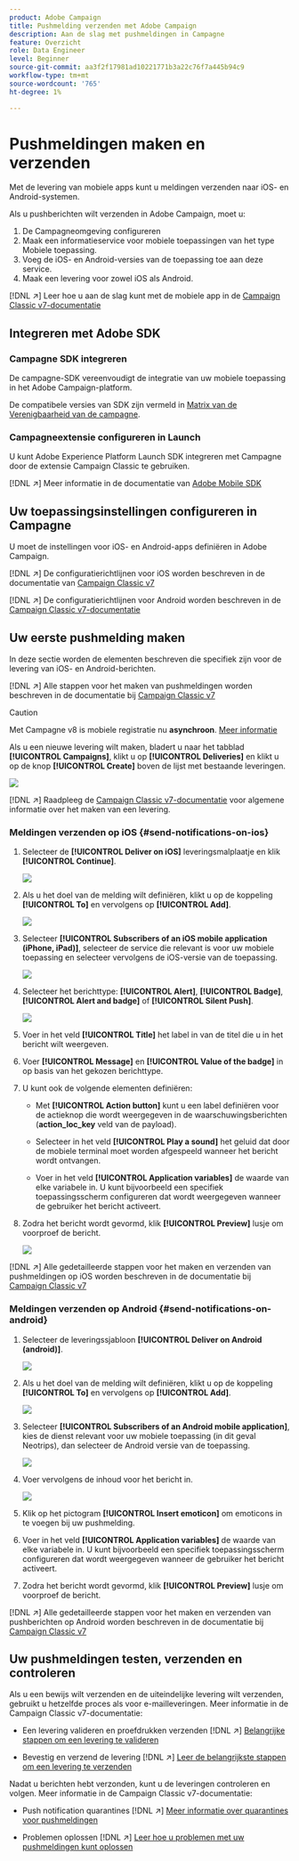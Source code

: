 ```yaml
---
product: Adobe Campaign
title: Pushmelding verzenden met Adobe Campaign
description: Aan de slag met pushmeldingen in Campagne
feature: Overzicht
role: Data Engineer
level: Beginner
source-git-commit: aa3f2f17981ad10221771b3a22c76f7a445b94c9
workflow-type: tm+mt
source-wordcount: '765'
ht-degree: 1%

---
```


# Pushmeldingen maken en verzenden

Met de levering van mobiele apps kunt u meldingen verzenden naar iOS- en Android-systemen.

Als u pushberichten wilt verzenden in Adobe Campaign, moet u:

1. De Campagneomgeving configureren
1. Maak een informatieservice voor mobiele toepassingen van het type Mobiele toepassing.
1. Voeg de iOS- en Android-versies van de toepassing toe aan deze service.
1. Maak een levering voor zowel iOS als Android.

[!DNL :arrow_upper_right:] Leer hoe u aan de slag kunt met de mobiele app in de  [Campaign Classic v7-documentatie](https://experienceleague.adobe.com/docs/campaign-classic/using/sending-messages/sending-push-notifications/about-mobile-app-channel.html)

## Integreren met Adobe SDK

### Campagne SDK integreren

De campagne-SDK vereenvoudigt de integratie van uw mobiele toepassing in het Adobe Campaign-platform.

De compatibele versies van SDK zijn vermeld in [Matrix van de Verenigbaarheid van de campagne](../start/compatibility-matrix.md#MobileSDK).

<!--
[!DNL :arrow_upper_right:] Learn how to integrate Campaign Android and iOS SDKs with your app in [this section](../config/push-config.md)
-->


### Campagneextensie configureren in Launch

U kunt Adobe Experience Platform Launch SDK integreren met Campagne door de extensie Campaign Classic te gebruiken.

[!DNL :arrow_upper_right:] Meer informatie in de documentatie van  [Adobe Mobile SDK](https://aep-sdks.gitbook.io/docs/using-mobile-extensions/adobe-campaignclassic)

## Uw toepassingsinstellingen configureren in Campagne

U moet de instellingen voor iOS- en Android-apps definiëren in Adobe Campaign.

[!DNL :arrow_upper_right:] De configuratierichtlijnen voor iOS worden beschreven in de documentatie van  [Campaign Classic v7](https://experienceleague.adobe.com/docs/campaign-classic/using/sending-messages/sending-push-notifications/configure-the-mobile-app/configuring-the-mobile-application.html?lang=en#sending-messages)

[!DNL :arrow_upper_right:] De configuratierichtlijnen voor Android worden beschreven in de  [Campaign Classic v7-documentatie](https://experienceleague.adobe.com/docs/campaign-classic/using/sending-messages/sending-push-notifications/configure-the-mobile-app/configuring-the-mobile-application-android.html?lang=en#sending-messages)

## Uw eerste pushmelding maken

In deze sectie worden de elementen beschreven die specifiek zijn voor de levering van iOS- en Android-berichten.

[!DNL :arrow_upper_right:] Alle stappen voor het maken van pushmeldingen worden beschreven in de documentatie bij  [Campaign Classic v7](https://experienceleague.adobe.com/docs/campaign-classic/using/sending-messages/sending-push-notifications/creating-notifications.html?lang=en)

>[!CAUTION]
>
>Met Campagne v8 is mobiele registratie nu **asynchroon**. [Meer informatie](../dev/staging.md)

Als u een nieuwe levering wilt maken, bladert u naar het tabblad **[!UICONTROL Campaigns]**, klikt u op **[!UICONTROL Deliveries]** en klikt u op de knop **[!UICONTROL Create]** boven de lijst met bestaande leveringen.

![](assets/delivery_step_1.png)

[!DNL :arrow_upper_right:] Raadpleeg de  [Campaign Classic v7-documentatie](https://experienceleague.adobe.com/docs/campaign-classic/using/sending-messages/key-steps-when-creating-a-delivery/steps-about-delivery-creation-steps.html?lang=en#sending-messages) voor algemene informatie over het maken van een levering.

### Meldingen verzenden op iOS {#send-notifications-on-ios}

1. Selecteer de **[!UICONTROL Deliver on iOS]** leveringsmalplaatje en klik **[!UICONTROL Continue]**.

   ![](assets/push-template-ios.png)

1. Als u het doel van de melding wilt definiëren, klikt u op de koppeling **[!UICONTROL To]** en vervolgens op **[!UICONTROL Add]**.

   ![](assets/push-ios-select-target.png)

1. Selecteer **[!UICONTROL Subscribers of an iOS mobile application (iPhone, iPad)]**, selecteer de service die relevant is voor uw mobiele toepassing en selecteer vervolgens de iOS-versie van de toepassing.

   ![](assets/push-ios-subscribers.png)

1. Selecteer het berichttype: **[!UICONTROL Alert]**, **[!UICONTROL Badge]**, **[!UICONTROL Alert and badge]** of **[!UICONTROL Silent Push]**.

   ![](assets/push-ios-alert.png)

1. Voer in het veld **[!UICONTROL Title]** het label in van de titel die u in het bericht wilt weergeven.

1. Voer **[!UICONTROL Message]** en **[!UICONTROL Value of the badge]** in op basis van het gekozen berichttype.

1. U kunt ook de volgende elementen definiëren:

   * Met **[!UICONTROL Action button]** kunt u een label definiëren voor de actieknop die wordt weergegeven in de waarschuwingsberichten (**action_loc_key** veld van de payload).

   * Selecteer in het veld **[!UICONTROL Play a sound]** het geluid dat door de mobiele terminal moet worden afgespeeld wanneer het bericht wordt ontvangen.

   * Voer in het veld **[!UICONTROL Application variables]** de waarde van elke variabele in. U kunt bijvoorbeeld een specifiek toepassingsscherm configureren dat wordt weergegeven wanneer de gebruiker het bericht activeert.

1. Zodra het bericht wordt gevormd, klik **[!UICONTROL Preview]** lusje om voorproef de bericht.

   ![](assets/push-ios-preview.png)

[!DNL :arrow_upper_right:] Alle gedetailleerde stappen voor het maken en verzenden van pushmeldingen op iOS worden beschreven in de documentatie bij  [Campaign Classic v7](https://experienceleague.adobe.com/docs/campaign-classic/using/sending-messages/sending-push-notifications/creating-notifications.html?lang=en#sending-notifications-on-ios)

### Meldingen verzenden op Android {#send-notifications-on-android}

1. Selecteer de leveringssjabloon **[!UICONTROL Deliver on Android (android)]**.

   ![](assets/push-template-android.png)

1. Als u het doel van de melding wilt definiëren, klikt u op de koppeling **[!UICONTROL To]** en vervolgens op **[!UICONTROL Add]**.

   ![](assets/push-android-select-target.png)

1. Selecteer **[!UICONTROL Subscribers of an Android mobile application]**, kies de dienst relevant voor uw mobiele toepassing (in dit geval Neotrips), dan selecteer de Android versie van de toepassing.

   ![](assets/push-ios-subscribers.png)

1. Voer vervolgens de inhoud voor het bericht in.

   ![](assets/push-android-content.png)

1. Klik op het pictogram **[!UICONTROL Insert emoticon]** om emoticons in te voegen bij uw pushmelding.

1. Voer in het veld **[!UICONTROL Application variables]** de waarde van elke variabele in. U kunt bijvoorbeeld een specifiek toepassingsscherm configureren dat wordt weergegeven wanneer de gebruiker het bericht activeert.

1. Zodra het bericht wordt gevormd, klik **[!UICONTROL Preview]** lusje om voorproef de bericht.

   <!--![](assets/push-android-preview.png)-->

[!DNL :arrow_upper_right:] Alle gedetailleerde stappen voor het maken en verzenden van pushberichten op Android worden beschreven in de documentatie bij  [Campaign Classic v7](https://experienceleague.adobe.com/docs/campaign-classic/using/sending-messages/sending-push-notifications/creating-notifications.html?lang=en#sending-notifications-on-android)

## Uw pushmeldingen testen, verzenden en controleren

Als u een bewijs wilt verzenden en de uiteindelijke levering wilt verzenden, gebruikt u hetzelfde proces als voor e-mailleveringen. Meer informatie in de Campaign Classic v7-documentatie:

* Een levering valideren en proefdrukken verzenden
   [!DNL :arrow_upper_right:] [Belangrijke stappen om een levering te valideren](https://experienceleague.adobe.com/docs/campaign-classic/using/sending-messages/key-steps-when-creating-a-delivery/steps-validating-the-delivery.html)

* Bevestig en verzend de levering
   [!DNL :arrow_upper_right:] [Leer de belangrijkste stappen om een levering te verzenden](https://experienceleague.adobe.com/docs/campaign-classic/using/sending-messages/key-steps-when-creating-a-delivery/steps-sending-the-delivery.html?lang=en)

Nadat u berichten hebt verzonden, kunt u de leveringen controleren en volgen. Meer informatie in de Campaign Classic v7-documentatie:

* Push notification quarantines
   [!DNL :arrow_upper_right:] [Meer informatie over quarantines voor pushmeldingen](https://experienceleague.adobe.com/docs/campaign-classic/using/sending-messages/monitoring-deliveries/understanding-quarantine-management.html?lang=en#push-notification-quarantines)

* Problemen oplossen
   [!DNL :arrow_upper_right:] [Leer hoe u problemen met uw pushmeldingen kunt oplossen](https://experienceleague.adobe.com/docs/campaign-classic/using/sending-messages/sending-push-notifications/troubleshooting.html?lang=en)